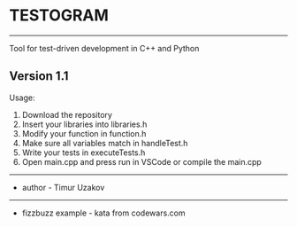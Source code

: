 # TESTOGRAM
-------------------------

Tool for test-driven development in C++ and Python


Version 1.1
-------------------------
Usage:
1) Download the repository
2) Insert your libraries into libraries.h
3) Modify your function in function.h
4) Make sure all variables match in handleTest.h
5) Write your tests in executeTests.h
6) Open main.cpp and press run in VSCode or compile the main.cpp
-------------------------
- author - Timur Uzakov
-------------------------
- fizzbuzz example - kata from codewars.com
